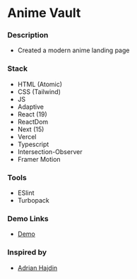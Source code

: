# Anime Vault

### Description

- Created a modern anime landing page

### Stack

- HTML (Atomic)
- CSS (Tailwind)
- JS
- Adaptive
- React (19)
- ReactDom
- Next (15)
- Vercel
- Typescript
- Intersection-Observer
- Framer Motion

### Tools

- ESlint
- Turbopack

### Demo Links
- [Demo](https://andrii-anime-vault.vercel.app/)

### Inspired by 
- [Adrian Hajdin](https://github.com/adrianhajdin)
